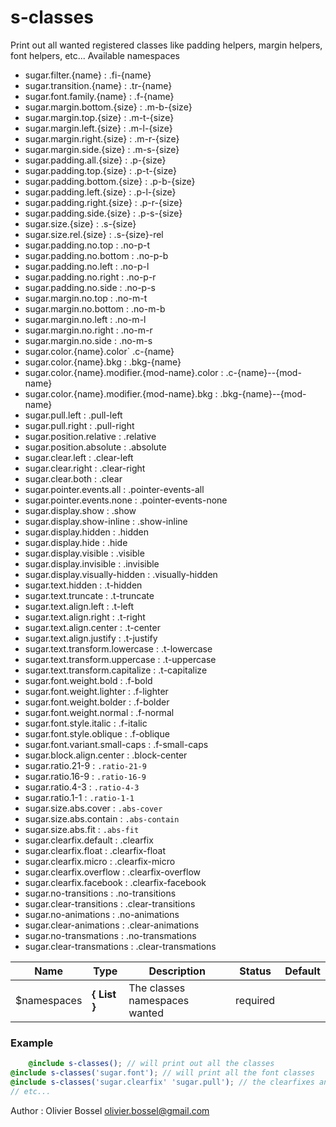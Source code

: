 # s-classes

Print out all wanted registered classes like padding helpers, margin helpers, font helpers, etc...
Available namespaces
- sugar.filter.{name} : .fi-{name}
- sugar.transition.{name} : .tr-{name}
- sugar.font.family.{name} : .f-{name}
- sugar.margin.bottom.{size} : .m-b-{size}
- sugar.margin.top.{size} : .m-t-{size}
- sugar.margin.left.{size} : .m-l-{size}
- sugar.margin.right.{size} : .m-r-{size}
- sugar.margin.side.{size} : .m-s-{size}
- sugar.padding.all.{size} : .p-{size}
- sugar.padding.top.{size} : .p-t-{size}
- sugar.padding.bottom.{size} : .p-b-{size}
- sugar.padding.left.{size} : .p-l-{size}
- sugar.padding.right.{size} : .p-r-{size}
- sugar.padding.side.{size} : .p-s-{size}
- sugar.size.{size} : .s-{size}
- sugar.size.rel.{size} : .s-{size}-rel
- sugar.padding.no.top : .no-p-t
- sugar.padding.no.bottom : .no-p-b
- sugar.padding.no.left : .no-p-l
- sugar.padding.no.right : .no-p-r
- sugar.padding.no.side : .no-p-s
- sugar.margin.no.top : .no-m-t
- sugar.margin.no.bottom : .no-m-b
- sugar.margin.no.left : .no-m-l
- sugar.margin.no.right : .no-m-r
- sugar.margin.no.side : .no-m-s
- sugar.color.{name}.color` .c-{name}
- sugar.color.{name}.bkg : .bkg-{name}
- sugar.color.{name}.modifier.{mod-name}.color : .c-{name}--{mod-name}
- sugar.color.{name}.modifier.{mod-name}.bkg : .bkg-{name}--{mod-name}
- sugar.pull.left : .pull-left
- sugar.pull.right : .pull-right
- sugar.position.relative : .relative
- sugar.position.absolute : .absolute
- sugar.clear.left : .clear-left
- sugar.clear.right : .clear-right
- sugar.clear.both : .clear
- sugar.pointer.events.all : .pointer-events-all
- sugar.pointer.events.none : .pointer-events-none
- sugar.display.show : .show
- sugar.display.show-inline : .show-inline
- sugar.display.hidden : .hidden
- sugar.display.hide : .hide
- sugar.display.visible : .visible
- sugar.display.invisible : .invisible
- sugar.display.visually-hidden : .visually-hidden
- sugar.text.hidden : .t-hidden
- sugar.text.truncate : .t-truncate
- sugar.text.align.left : .t-left
- sugar.text.align.right : .t-right
- sugar.text.align.center : .t-center
- sugar.text.align.justify : .t-justify
- sugar.text.transform.lowercase : .t-lowercase
- sugar.text.transform.uppercase : .t-uppercase
- sugar.text.transform.capitalize : .t-capitalize
- sugar.font.weight.bold : .f-bold
- sugar.font.weight.lighter : .f-lighter
- sugar.font.weight.bolder : .f-bolder
- sugar.font.weight.normal : .f-normal
- sugar.font.style.italic : .f-italic
- sugar.font.style.oblique : .f-oblique
- sugar.font.variant.small-caps : .f-small-caps
- sugar.block.align.center : .block-center
- sugar.ratio.21-9 : ```.ratio-21-9```
- sugar.ratio.16-9 : ```.ratio-16-9```
- sugar.ratio.4-3 : ```.ratio-4-3```
- sugar.ratio.1-1 : ```.ratio-1-1```
- sugar.size.abs.cover : ```.abs-cover```
- sugar.size.abs.contain : ```.abs-contain```
- sugar.size.abs.fit : ```.abs-fit```
- sugar.clearfix.default : .clearfix
- sugar.clearfix.float : .clearfix-float
- sugar.clearfix.micro : .clearfix-micro
- sugar.clearfix.overflow : .clearfix-overflow
- sugar.clearfix.facebook : .clearfix-facebook
- sugar.no-transitions : .no-transitions
- sugar.clear-transitions : .clear-transitions
- sugar.no-animations : .no-animations
- sugar.clear-animations : .clear-animations
- sugar.no-transmations : .no-transmations
- sugar.clear-transmations : .clear-transmations



Name  |  Type  |  Description  |  Status  |  Default
------------  |  ------------  |  ------------  |  ------------  |  ------------
$namespaces  |  **{ List<string> }**  |  The classes namespaces wanted  |  required  |

### Example
```scss
	@include s-classes(); // will print out all the classes
@include s-classes('sugar.font'); // will print all the font classes
@include s-classes('sugar.clearfix' 'sugar.pull'); // the clearfixes and the pull classes
// etc...
```
Author : Olivier Bossel <olivier.bossel@gmail.com>